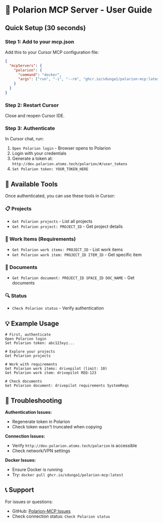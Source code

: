 # 🚀 Polarion MCP Server - User Guide

## Quick Setup (30 seconds)

### Step 1: Add to your mcp.json

Add this to your Cursor MCP configuration file:

```json
{
  "mcpServers": {
    "polarion": {
      "command": "docker",
      "args": ["run", "-i", "--rm", "ghcr.io/sdunga1/polarion-mcp:latest"]
    }
  }
}
```

### Step 2: Restart Cursor

Close and reopen Cursor IDE.

### Step 3: Authenticate

In Cursor chat, run:

1. `Open Polarion login` - Browser opens to Polarion
2. Login with your credentials
3. Generate a token at: `http://dev.polarion.atoms.tech/polarion/#/user_tokens`
4. `Set Polarion token: YOUR_TOKEN_HERE`

## 🎯 Available Tools

Once authenticated, you can use these tools in Cursor:

### 📋 Projects

- `Get Polarion projects` - List all projects
- `Get Polarion project: PROJECT_ID` - Get project details

### 📝 Work Items (Requirements)

- `Get Polarion work items: PROJECT_ID` - List work items
- `Get Polarion work item: PROJECT_ID ITEM_ID` - Get specific item

### 📄 Documents

- `Get Polarion document: PROJECT_ID SPACE_ID DOC_NAME` - Get documents

### 🔍 Status

- `Check Polarion status` - Verify authentication

## 💡 Example Usage

```
# First, authenticate
Open Polarion login
Set Polarion token: abc123xyz...

# Explore your projects
Get Polarion projects

# Work with requirements
Get Polarion work items: drivepilot (limit: 10)
Get Polarion work item: drivepilot REQ-123

# Check documents
Get Polarion document: drivepilot requirements SystemReqs
```

## 🔧 Troubleshooting

**Authentication Issues:**

- Regenerate token in Polarion
- Check token wasn't truncated when copying

**Connection Issues:**

- Verify `http://dev.polarion.atoms.tech/polarion` is accessible
- Check network/VPN settings

**Docker Issues:**

- Ensure Docker is running
- Try: `docker pull ghcr.io/sdunga1/polarion-mcp:latest`

## 📞 Support

For issues or questions:

- GitHub: [Polarion-MCP Issues](https://github.com/Sdunga1/Polarion-MCP/issues)
- Check connection status: `Check Polarion status`
